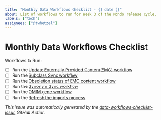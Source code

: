 ```yaml
---
title: "Monthly Data Workflows Checklist - {{ date }}"
about: List of workflows to run for Week 3 of the Mondo release cycle.
labels: ["tech"]
assignees: ["@twhetzel"]
---
```

# Monthly Data Workflows Checklist

Workflows to Run:

- [ ] Run the [Update Externally Provided Content(EMC) workflow](https://github.com/monarch-initiative/mondo/actions/workflows/external_content.yaml)
- [ ] Run the [Subclass Sync workflow](https://github.com/monarch-initiative/mondo/actions/workflows/subclass.yaml)
- [ ] Run the [Obsoletion status of EMC content workflow](https://github.com/monarch-initiative/mondo/actions/workflows/obsoletes.yaml)
- [ ] Run the [Synonym Sync workflow](https://github.com/monarch-initiative/mondo/actions/workflows/synonyms.yaml)
- [ ] Run the [OMIM gene workflow](https://github.com/monarch-initiative/mondo/actions/workflows/omim-genes.yaml)
- [ ] Run the [Refresh the imports process](https://mondo.readthedocs.io/en/latest/editors-guide/import-terms-for-logical-axioms/)

_This issue was automatically generated by the [data-workflows-checklist-issue](https://github.com/monarch-initiative/mondo-ingest/blob/main/.github/workflows/data-workflows-checklist-issue.yaml) GitHub Action._